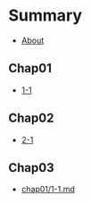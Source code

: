 # Summary

* [About](./README.md)

## Chap01

* [1-1](./chap01/1-1.md)

## Chap02

* [2-1](./chap02/2-1.md)

## Chap03

* [chap01/1-1.md](/chap01/1-1.md "1-1")



